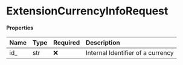 # ExtensionCurrencyInfoRequest

**Properties**

| Name | Type | Required | Description                       |
| :--- | :--- | :------- | :-------------------------------- |
| id\_ | str  | ❌       | Internal Identifier of a currency |

<!-- This file was generated by liblab | https://liblab.com/ -->
